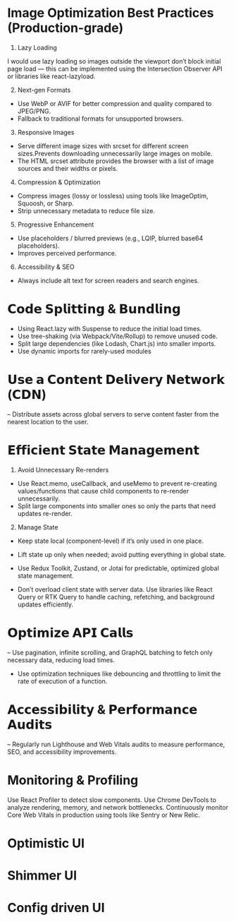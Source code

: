 # Image Optimization Best Practices (Production-grade)

1. Lazy Loading

I would use lazy loading so images outside the viewport don’t block initial page load — this can be implemented using the Intersection Observer API or libraries like react-lazyload.

2. Next-gen Formats

- Use WebP or AVIF for better compression and quality compared to JPEG/PNG.
- Fallback to traditional formats for unsupported browsers.

3. Responsive Images

- Serve different image sizes with srcset for different screen sizes.Prevents downloading unnecessarily large images on mobile.
- The HTML srcset attribute provides the browser with a list of image sources and their widths or pixels.

4. Compression & Optimization

- Compress images (lossy or lossless) using tools like ImageOptim, Squoosh, or Sharp.
- Strip unnecessary metadata to reduce file size.


5. Progressive Enhancement

- Use placeholders / blurred previews (e.g., LQIP, blurred base64 placeholders).
- Improves perceived performance.

6. Accessibility & SEO

- Always include alt text for screen readers and search engines.

# 𝗖𝗼𝗱𝗲 𝗦𝗽𝗹𝗶𝘁𝘁𝗶𝗻𝗴 & 𝗕𝘂𝗻𝗱𝗹𝗶𝗻𝗴

- Using React.lazy with Suspense to reduce the initial load times.
- Use tree-shaking (via Webpack/Vite/Rollup) to remove unused code.
- Split large dependencies (like Lodash, Chart.js) into smaller imports.
- Use dynamic imports for rarely-used modules

# 𝗨𝘀𝗲 𝗮 𝗖𝗼𝗻𝘁𝗲𝗻𝘁 𝗗𝗲𝗹𝗶𝘃𝗲𝗿𝘆 𝗡𝗲𝘁𝘄𝗼𝗿𝗸 (𝗖𝗗𝗡)

– Distribute assets across global servers to serve content faster from the nearest location to the user.

# 𝗘𝗳𝗳𝗶𝗰𝗶𝗲𝗻𝘁 𝗦𝘁𝗮𝘁𝗲 𝗠𝗮𝗻𝗮𝗴𝗲𝗺𝗲𝗻𝘁

1. Avoid Unnecessary Re-renders

- Use React.memo, useCallback, and useMemo to prevent re-creating values/functions that cause child components to re-render unnecessarily.
- Split large components into smaller ones so only the parts that need updates re-render.

2. Manage State 

- Keep state local (component-level) if it’s only used in one place.
- Lift state up only when needed; avoid putting everything in global state.
- Use Redux Toolkit, Zustand, or Jotai for predictable, optimized global state management.

- Don’t overload client state with server data. Use libraries like React Query or RTK Query to handle caching, refetching, and background updates efficiently.

# 𝗢𝗽𝘁𝗶𝗺𝗶𝘇𝗲 𝗔𝗣𝗜 𝗖𝗮𝗹𝗹𝘀

– Use pagination, infinite scrolling, and GraphQL batching to fetch only necessary data, reducing load times.
- Use optimization techniques like debouncing and throttling to limit the rate of execution of a function.

# 𝗔𝗰𝗰𝗲𝘀𝘀𝗶𝗯𝗶𝗹𝗶𝘁𝘆 & 𝗣𝗲𝗿𝗳𝗼𝗿𝗺𝗮𝗻𝗰𝗲 𝗔𝘂𝗱𝗶𝘁𝘀

– Regularly run Lighthouse and Web Vitals audits to measure performance, SEO, and accessibility improvements.

# Monitoring & Profiling

Use React Profiler to detect slow components.
Use Chrome DevTools to analyze rendering, memory, and network bottlenecks.
Continuously monitor Core Web Vitals in production using tools like Sentry or New Relic.

# Optimistic UI


# Shimmer UI 

# Config driven UI